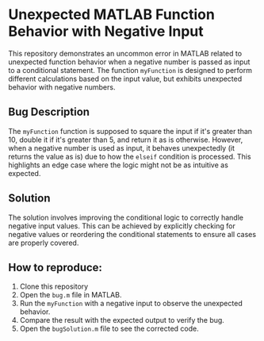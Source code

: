 # Unexpected MATLAB Function Behavior with Negative Input

This repository demonstrates an uncommon error in MATLAB related to unexpected function behavior when a negative number is passed as input to a conditional statement. The function `myFunction` is designed to perform different calculations based on the input value, but exhibits unexpected behavior with negative numbers.

## Bug Description
The `myFunction` function is supposed to square the input if it's greater than 10, double it if it's greater than 5, and return it as is otherwise. However, when a negative number is used as input, it behaves unexpectedly (it returns the value as is) due to how the `elseif` condition is processed. This highlights an edge case where the logic might not be as intuitive as expected.

## Solution
The solution involves improving the conditional logic to correctly handle negative input values. This can be achieved by explicitly checking for negative values or reordering the conditional statements to ensure all cases are properly covered. 

## How to reproduce:
1. Clone this repository
2. Open the `bug.m` file in MATLAB.
3. Run the `myFunction` with a negative input to observe the unexpected behavior.
4. Compare the result with the expected output to verify the bug.
5. Open the `bugSolution.m` file to see the corrected code.